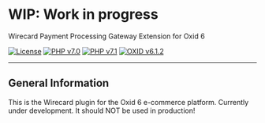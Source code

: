 # WIP: Work in progress
Wirecard Payment Processing Gateway Extension for Oxid 6

[![License](https://img.shields.io/badge/license-GPLv3-blue.svg)](https://raw.githubusercontent.com/wirecard/oxid-ee/master/LICENSE)
[![PHP v7.0](https://img.shields.io/badge/php-v7.0-yellow.svg)](http://www.php.net)
[![PHP v7.1](https://img.shields.io/badge/php-v7.1-yellow.svg)](http://www.php.net)
[![OXID v6.1.2](https://img.shields.io/badge/OXID-v6.1-red.svg)](https://www.oxid-esales.com/)

***
## General Information
This is the Wirecard plugin for the Oxid 6 e-commerce platform. Currently under development. It should NOT be used in production!
